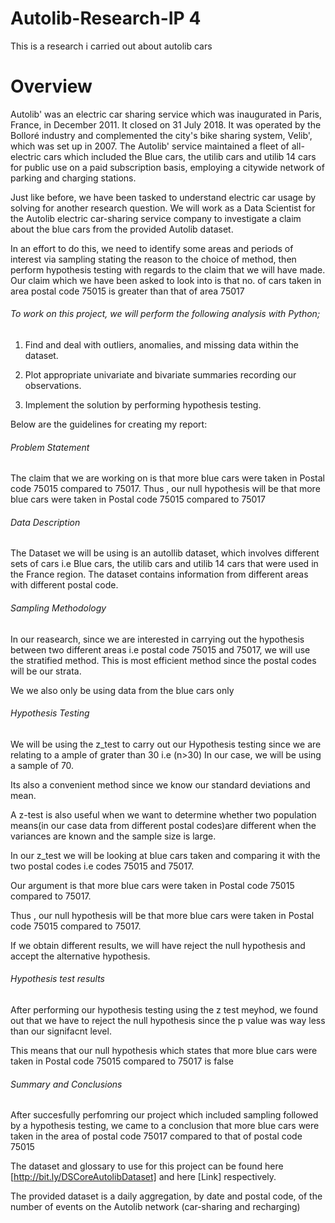 
# Autolib-Research-IP 4

This is a research i carried out about autolib cars

# Overview

Autolib' was an electric car sharing service which was inaugurated in Paris, France, in December 2011. It closed on 31 July 2018. It was operated by the Bolloré industry and complemented the city's bike sharing system, Velib', which was set up in 2007. The Autolib' service maintained a fleet of all-electric cars which included the Blue cars, the utilib cars and utilib 14 cars for public use on a paid subscription basis, employing a citywide network of parking and charging stations.

Just like before, we have been tasked to understand electric car usage by solving for another research question. We will work as a Data Scientist for the Autolib electric car-sharing service company to investigate a claim about the blue cars from the provided Autolib dataset.

In an effort to do this, we need to identify some areas and periods of interest via sampling stating the reason to the choice of method, then perform hypothesis testing with regards to the claim that we will have made. Our claim which we have been asked to look into is that no. of cars taken in area postal code 75015 is greater than that of area 75017

###### To work on this project, we will perform the following analysis with Python; 

1. Find and deal with outliers, anomalies, and missing data within the dataset.

2. Plot appropriate univariate and bivariate summaries recording our observations.

3. Implement the solution by performing hypothesis testing.


Below are the guidelines for creating my report:


###### Problem Statement

The claim that we are working on is that more blue cars were taken in Postal code 75015 compared to 75017.
Thus , our null hypothesis will be that more blue cars were taken in Postal code 75015 compared to 75017

###### Data Description

The Dataset we will be using is an autollib dataset, which involves different sets of cars i.e Blue cars, the utilib cars and utilib 14 cars that were used in the France region. The dataset contains information from different areas with different postal code.

###### Sampling Methodology

In our reasearch, since we are interested in carrying out the hypothesis between two different areas i.e postal code 75015 and 75017, we will use the stratified method. This is most efficient method since the postal codes will be our strata.

We we also only be using data from the blue cars only

###### Hypothesis Testing

We will be using the z_test to carry out our Hypothesis testing since we are relating to a ample of grater than 30 i.e (n>30) In our case, we will be using a sample of 70.

Its also a convenient method since we know our standard deviations and mean.


A z-test is also useful when we want to determine whether two population means(in our case data from different postal codes)are different when the variances are known and the sample size is large.

In our z_test we will be looking at blue cars taken and comparing it with the two postal codes i.e codes 75015 and 75017.

Our argument is that more blue cars were taken in Postal code 75015 compared to 75017.

Thus , our null hypothesis will be that more blue cars were taken in Postal code 75015 compared to 75017.

If we obtain different results, we will have reject the null hypothesis and accept the alternative hypothesis.

###### Hypothesis test results

After performing our hypothesis testing using the z test meyhod, we found out that we have to reject the null hypothesis since the p value was way less than our signifacnt level. 

This means that our null hypothesis which states that more blue cars were taken in Postal code 75015 compared to 75017 is false


###### Summary and Conclusions

After succesfully perfomring our project which included sampling followed by a hypothesis testing, we came to a conclusion that more blue cars were taken in the area of postal code 75017 compared to that of postal code 75015


The dataset and glossary to use for this project can be found here [http://bit.ly/DSCoreAutolibDataset] and here [Link] respectively.

The provided dataset is a daily aggregation, by date and postal code, of the number of events on the Autolib network (car-sharing and recharging)


